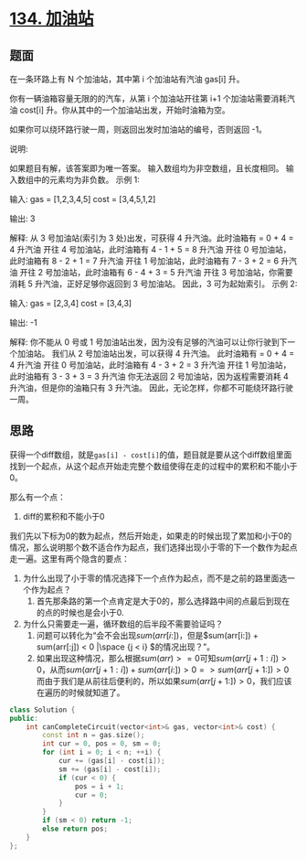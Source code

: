 # [134. 加油站](https://leetcode-cn.com/problems/gas-station/)

## 题面

在一条环路上有 N 个加油站，其中第 i 个加油站有汽油 gas[i] 升。

你有一辆油箱容量无限的的汽车，从第 i 个加油站开往第 i+1 个加油站需要消耗汽油 cost[i] 升。你从其中的一个加油站出发，开始时油箱为空。

如果你可以绕环路行驶一周，则返回出发时加油站的编号，否则返回 -1。

说明: 

如果题目有解，该答案即为唯一答案。
输入数组均为非空数组，且长度相同。
输入数组中的元素均为非负数。
示例 1:

输入: 
gas  = [1,2,3,4,5]
cost = [3,4,5,1,2]

输出: 3

解释:
从 3 号加油站(索引为 3 处)出发，可获得 4 升汽油。此时油箱有 = 0 + 4 = 4 升汽油
开往 4 号加油站，此时油箱有 4 - 1 + 5 = 8 升汽油
开往 0 号加油站，此时油箱有 8 - 2 + 1 = 7 升汽油
开往 1 号加油站，此时油箱有 7 - 3 + 2 = 6 升汽油
开往 2 号加油站，此时油箱有 6 - 4 + 3 = 5 升汽油
开往 3 号加油站，你需要消耗 5 升汽油，正好足够你返回到 3 号加油站。
因此，3 可为起始索引。
示例 2:

输入: 
gas  = [2,3,4]
cost = [3,4,3]

输出: -1

解释:
你不能从 0 号或 1 号加油站出发，因为没有足够的汽油可以让你行驶到下一个加油站。
我们从 2 号加油站出发，可以获得 4 升汽油。 此时油箱有 = 0 + 4 = 4 升汽油
开往 0 号加油站，此时油箱有 4 - 3 + 2 = 3 升汽油
开往 1 号加油站，此时油箱有 3 - 3 + 3 = 3 升汽油
你无法返回 2 号加油站，因为返程需要消耗 4 升汽油，但是你的油箱只有 3 升汽油。
因此，无论怎样，你都不可能绕环路行驶一周。

## 思路

获得一个diff数组，就是`gas[i] - cost[i]`的值，题目就是要从这个diff数组里面找到一个起点，从这个起点开始走完整个数组使得在走的过程中的累积和不能小于0。

那么有一个点：

1. diff的累积和不能小于0

我们先以下标为0的数为起点，然后开始走，如果走的时候出现了累加和小于0的情况，那么说明那个数不适合作为起点，我们选择出现小于零的下一个数作为起点走一遍。这里有两个隐含的要点：

1. 为什么出现了小于零的情况选择下一个点作为起点，而不是之前的路里面选一个作为起点？
   1. 首先那条路的第一个点肯定是大于0的，那么选择路中间的点最后到现在的点的时候也是会小于0.
2. 为什么只需要走一遍，循环数组的后半段不需要验证吗？
   1. 问题可以转化为“会不会出现$sum(arr[i:])$，但是$sum(arr[i:]) + sum(arr[:j]) < 0 |\space {j < i} $的情况出现？”。
   2. 如果出现这种情况，那么根据$sum(arr) >= 0$可知$sum(arr[j + 1: i]) > 0$，从而$sum(arr[j + 1:i]) + sum(arr[i:]) > 0 => sum(arr[j + 1:]) > 0$ 而由于我们是从前往后便利的，所以如果$sum(arr[j+1:]) > 0$，我们应该在遍历的时候就知道了。

```c++
class Solution {
public:
    int canCompleteCircuit(vector<int>& gas, vector<int>& cost) {
        const int n = gas.size();
        int cur = 0, pos = 0, sm = 0;
        for (int i = 0; i < n; ++i) {
            cur += (gas[i] - cost[i]);
            sm += (gas[i] - cost[i]);
            if (cur < 0) {
                pos = i + 1;
                cur = 0;
            }
        }
        if (sm < 0) return -1;
        else return pos;
    }
};
```


